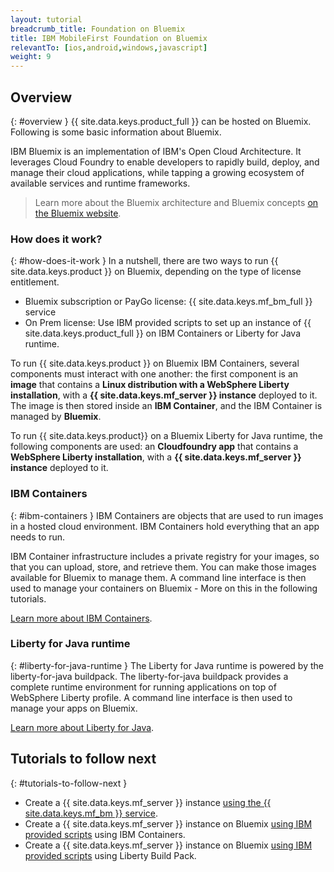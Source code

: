 ```yaml
---
layout: tutorial
breadcrumb_title: Foundation on Bluemix
title: IBM MobileFirst Foundation on Bluemix
relevantTo: [ios,android,windows,javascript]
weight: 9
---
```

<!-- NLS_CHARSET=UTF-8 -->
## Overview
{: #overview }
{{ site.data.keys.product_full }} can be hosted on Bluemix. Following is some basic information about Bluemix.

IBM Bluemix is an implementation of IBM's Open Cloud Architecture. It leverages Cloud Foundry to enable developers to rapidly build, deploy, and manage their cloud applications, while tapping a growing ecosystem of available services and runtime frameworks.

> Learn more about the Bluemix architecture and Bluemix concepts [on the Bluemix website](https://console.ng.bluemix.net/docs/overview/whatisbluemix.html#bluemixoverview).

### How does it work?
{: #how-does-it-work }
In a nutshell, there are two ways to run {{ site.data.keys.product }} on Bluemix, depending on the type of license entitlement.

* Bluemix subscription or PayGo license: {{ site.data.keys.mf_bm_full }} service
* On Prem license: Use IBM provided scripts to set up an instance of {{ site.data.keys.product_full }} on IBM Containers or Liberty for Java runtime.

To run {{ site.data.keys.product }} on Bluemix IBM Containers, several components must interact with one another: the first component is an **image** that contains a **Linux distribution with a WebSphere Liberty installation**, with a **{{ site.data.keys.mf_server }} instance** deployed to it. The image is then stored inside an **IBM Container**, and the IBM Container is managed by **Bluemix**.

To run {{ site.data.keys.product}} on a Bluemix Liberty for Java runtime, the following components are used: an **Cloudfoundry app** that contains a **WebSphere Liberty installation**, with a **{{ site.data.keys.mf_server }} instance** deployed to it.

### IBM Containers
{: #ibm-containers }
IBM Containers are objects that are used to run images in a hosted cloud environment. IBM Containers hold everything that an app needs to run.

IBM Container infrastructure includes a private registry for your images, so that you can upload, store, and retrieve them. You can make those images available for Bluemix to manage them. A command line interface is then used to manage your containers on Bluemix - More on this in the following tutorials.

[Learn more about IBM Containers](https://www.ng.bluemix.net/docs/containers/container_index.html).

### Liberty for Java runtime
{: #liberty-for-java-runtime }
The Liberty for Java runtime is powered by the liberty-for-java buildpack. The liberty-for-java buildpack provides a complete runtime environment for running applications on top of WebSphere Liberty profile. A command line interface is then used to manage your apps on Bluemix.

[Learn more about Liberty for Java](https://new-console.ng.bluemix.net/docs/runtimes/liberty/index.html).

## Tutorials to follow next
{: #tutorials-to-follow-next }
* Create a {{ site.data.keys.mf_server }} instance [using the {{ site.data.keys.mf_bm }} service](using-mobile-foundation/).
* Create a {{ site.data.keys.mf_server }} instance on Bluemix [using IBM provided scripts](mobilefirst-server-using-scripts/) using IBM Containers.
* Create a {{ site.data.keys.mf_server }} instance on Bluemix [using IBM provided scripts](mobilefirst-server-using-scripts-lbp/) using Liberty Build Pack.

